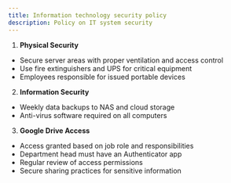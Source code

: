 ```yaml
---
title: Information technology security policy
description: Policy on IT system security
---
```

1. **Physical Security**
- Secure server areas with proper ventilation and access control
- Use fire extinguishers and UPS for critical equipment
- Employees responsible for issued portable devices

2. **Information Security**
- Weekly data backups to NAS and cloud storage
- Anti-virus software required on all computers

3. **Google Drive Access**
- Access granted based on job role and responsibilities
- Department head must have an Authenticator app
- Regular review of access permissions
- Secure sharing practices for sensitive information
